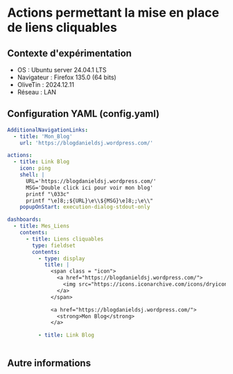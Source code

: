 # Actions permettant la mise en place de liens cliquables
## Contexte d'expérimentation
* OS : Ubuntu server 24.04.1 LTS
* Navigateur : Firefox 135.0 (64 bits)
* OliveTin : 2024.12.11
* Réseau : LAN

## Configuration YAML (config.yaml)
```yaml
AdditionalNavigationLinks:
  - title: 'Mon_Blog'
    url: 'https://blogdanieldsj.wordpress.com/'

actions:
  - title: Link Blog
    icon: ping
    shell: |
      URL='https://blogdanieldsj.wordpress.com/'
      MSG='Double click ici pour voir mon blog'
      printf "\033c"
      printf "\e]8;;${URL}\e\\${MSG}\e]8;;\e\\"
    popupOnStart: execution-dialog-stdout-only

dashboards:
  - title: Mes_Liens
    contents:
      - title: Liens cliquables
        type: fieldset
        contents:
          - type: display
            title: |
              <span class = "icon">
                <a href="https://blogdanieldsj.wordpress.com/">
                  <img src="https://icons.iconarchive.com/icons/dryicons/aesthetica-2/48/blog-post-edit-icon.png" width="48" height="48">
                </a>
              </span>

              <a href="https://blogdanieldsj.wordpress.com/">
                <strong>Mon Blog</strong>
              </a>

          - title: Link Blog
```
```css
```

## Autre informations
